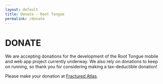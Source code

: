 ```yaml
---
layout: default
title: Donate - Root Tongue
permalink: /donate
---
```

# DONATE

We are accepting donations for the development of the Root Tongue mobile and web app project currently underway. We also rely on donations to keep on running, so thank you for considering making a tax-deductible donation!


Please make your donation at [Fractured Atlas](https://fundraising.fracturedatlas.org/anita-chang-works).
